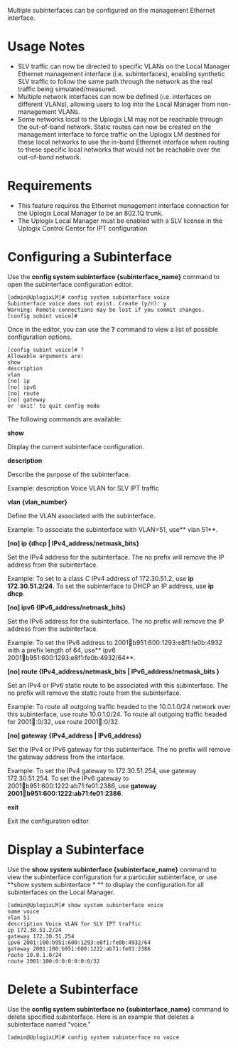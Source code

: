 Multiple subinterfaces can be configured on the management Ethernet interface.
# Usage Notes
* SLV traffic can now be directed to specific VLANs on the Local Manager Ethernet management interface (i.e. subinterfaces), enabling synthetic SLV traffic to follow the same path through the network as the real traffic being simulated/measured.
* Multiple network interfaces can now be defined (i.e. interfaces on different VLANs), allowing users to log into the Local Manager from non-management VLANs.
* Some networks local to the Uplogix LM may not be reachable through the out-of-band network. Static routes can now be created on the management interface to force traffic on the Uplogix LM destined for these local networks to use the in-band Ethernet interface when routing to these specific local networks that would not be reachable over the out-of-band network.
# Requirements
* This feature requires the Ethernet management interface connection for the Uplogix Local Manager to be an 802.1Q trunk. 
* The Uplogix Local Manager must be enabled with a SLV license in the Uplogix Control Center for IPT configuration
# Configuring a Subinterface
Use the **config system subinterface {subinterface_name}** command to open the subinterface configuration editor.

```
[admin@UplogixLM]# config system subinterface voice
Subinterface voice does not exist. Create (y/n): y
Warning: Remote connections may be lost if you commit changes.
[config subint voice]# 
```

Once in the editor, you can use the **?** command to view a list of possible configuration options.

```
[config subint voice]# ?
Allowable arguments are:
show
description
vlan
[no] ip
[no] ipv6
[no] route
[no] gateway
or 'exit' to quit config mode
```

The following commands are available:

**show**

Display the current subinterface configuration.

**description**

Describe the purpose of the subinterface.

Example: description Voice VLAN for SLV IPT traffic

**vlan {vlan_number}**

Define the VLAN associated with the subinterface.

Example: To associate the subinterface with VLAN=51, use** vlan 51**.

**[no] ip {dhcp | IPv4_address/netmask_bits}**

Set the IPv4 address for the subinterface. The no prefix will remove the IP address from the subinterface.

Example: To set to a class C IPv4 address of 172.30.51.2, use **ip 172.30.51.2/24**. To set the subinterface to DHCP an IP address, use **ip dhcp**.

**[no] ipv6 {IPv6_address/netmask_bits}**

Set the IPv6 address for the subinterface. The no prefix will remove the IP address from the subinterface.

Example: To set the IPv6 address to 2001:100:b951:600:1293:e8f1:fe0b:4932 with a prefix length of 64, use** ipv6 2001:100:b951:600:1293:e8f1:fe0b:4932/64**.

**[no] route {IPv4_address/netmask_bits | IPv6_address/netmask_bits }**

Set an IPv4 or IPv6 static route to be associated with this subinterface. The no prefix will remove the static route from the subinterface.

Example: To route all outgoing traffic headed to the 10.0.1.0/24 network over this subinterface, use route 10.0.1.0/24. To route all outgoing traffic headed for 2001:100::0/32, use route 2001:100::0/32.

**[no] gateway {IPv4_address | IPv6_address}**

Set the IPv4 or IPv6 gateway for this subinterface. The no prefix will remove the gateway address from the interface.

Example: To set the IPv4 gateway to 172.30.51.254, use gateway 172.30.51.254. To set the IPv6 gateway to 2001:100:b951:600:1222:ab71:fe01:2386, use **gateway** **2001:100:b951:600:1222:ab71:fe01:2386**.

**exit**

Exit the configuration editor.

# Display a Subinterface

Use the **show system subinterface {subinterface_name}** command to view the subinterface configuration for a particular subinterface, or use **show system subinterface \* ** to display the configuration for all subinterfaces on the Local Manager.

```
[admin@UplogixLM]# show system subinterface voice
name voice
vlan 51
description Voice VLAN for SLV IPT traffic
ip 172.30.51.2/24
gateway 172.30.51.254
ipv6 2001:100:b951:600:1293:e8f1:fe0b:4932/64
gateway 2001:100:b951:600:1222:ab71:fe01:2386
route 10.0.1.0/24
route 2001:100:0:0:0:0:0:0/32
```
# Delete a Subinterface
Use the **config system subinterface no {subinterface_name}** command to delete specified subinterface. Here is an example that deletes a subinterface named "voice."

```
[admin@UplogixLM]# config system subinterface no voice
```